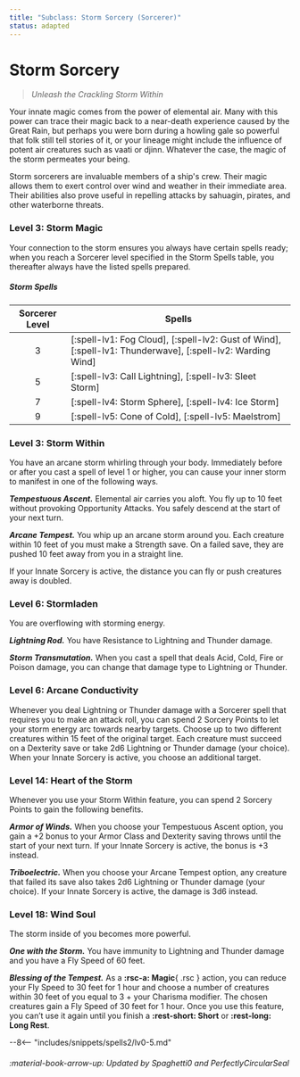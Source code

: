 ```yaml
---
title: "Subclass: Storm Sorcery (Sorcerer)"
status: adapted
---
```


<p style="display:none">
Unleash the Crackling Storm Within
</p>

# Storm Sorcery

> *Unleash the Crackling Storm Within*

Your innate magic comes from the power of elemental air. Many with this power can trace their magic back to a near-death experience caused by the Great Rain, but perhaps you were born during a howling gale so powerful that folk still tell stories of it, or your lineage might include the influence of potent air creatures such as vaati or djinn. Whatever the case, the magic of the storm permeates your being.

Storm sorcerers are invaluable members of a ship's crew. Their magic allows them to exert control over wind and weather in their immediate area. Their abilities also prove useful in repelling attacks by sahuagin, pirates, and other waterborne threats.

### Level 3: Storm Magic

Your connection to the storm ensures you always have certain spells ready; when you reach a Sorcerer level specified in the Storm Spells table, you thereafter always have the listed spells prepared.

##### Storm Spells

| Sorcerer Level | Spells |
|:-:|---|
| 3 | [:spell-lv1: Fog Cloud], [:spell-lv2: Gust of Wind], [:spell-lv1: Thunderwave], [:spell-lv2: Warding Wind] |
| 5 | [:spell-lv3: Call Lightning], [:spell-lv3: Sleet Storm] |
| 7 | [:spell-lv4: Storm Sphere], [:spell-lv4: Ice Storm] |
| 9 | [:spell-lv5: Cone of Cold], [:spell-lv5: Maelstrom] |

### Level 3: Storm Within

You have an arcane storm whirling through your body. Immediately before or after you cast a spell of level 1 or higher, you can cause your inner storm to manifest in one of the following ways.

***Tempestuous Ascent.*** Elemental air carries you aloft. You fly up to 10 feet without provoking Opportunity Attacks. You safely descend at the start of your next turn.

***Arcane Tempest.*** You whip up an arcane storm around you. Each creature within 10 feet of you must make a Strength save. On a failed save, they are pushed 10 feet away from you in a straight line.

If your Innate Sorcery is active, the distance you can fly or push creatures away is doubled.

### Level 6: Stormladen

You are overflowing with storming energy.

***Lightning Rod.*** You have Resistance to Lightning and Thunder damage.

***Storm Transmutation.*** When you cast a spell  that deals Acid, Cold, Fire or Poison damage, you can change that damage type to Lightning or Thunder.

### Level 6: Arcane Conductivity

Whenever you deal Lightning or Thunder damage with a Sorcerer spell that requires you to make an attack roll, you can spend 2 Sorcery Points to let your storm energy arc towards nearby targets. Choose up to two different creatures within 15 feet of the original target. Each creature must succeed on a Dexterity save or take 2d6 Lightning or Thunder damage (your choice). When your Innate Sorcery is active, you choose an additional target.

### Level 14: Heart of the Storm

Whenever you use your Storm Within feature, you can spend 2 Sorcery Points to gain the following benefits.

***Armor of Winds.*** When you choose your Tempestuous Ascent option, you gain a +2 bonus to your Armor Class and Dexterity saving throws until the start of your next turn. If your Innate Sorcery is active, the bonus is +3 instead.

***Triboelectric.*** When you choose your Arcane Tempest option, any creature that failed its save also takes 2d6 Lightning or Thunder damage (your choice). If your Innate Sorcery is active, the damage is 3d6 instead.

### Level 18: Wind Soul

The storm inside of you becomes more powerful.

***One with the Storm.*** You have immunity to Lightning and Thunder damage and you have a Fly Speed of 60 feet.

***Blessing of the Tempest.*** As a **:rsc-a: Magic**{ .rsc } action, you can reduce your Fly Speed to 30 feet for 1 hour and choose a number of creatures within 30 feet of you equal to 3 + your Charisma modifier. The chosen creatures gain a Fly Speed of 30 feet for 1 hour. Once you use this feature, you can’t use it again until you finish a **:rest-short: Short** or **:rest-long: Long Rest**.

--8<-- "includes/snippets/spells2/lv0-5.md"

###### :material-book-arrow-up: Updated by *Spaghetti0* and *PerfectlyCircularSeal*